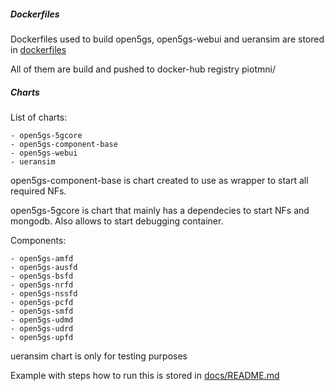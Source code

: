 ##### Dockerfiles

Dockerfiles used to build open5gs, open5gs-webui and ueransim are stored in [dockerfiles](./dockerfiles)

All of them are build and pushed to docker-hub registry piotmni/

##### Charts

List of charts:
```
- open5gs-5gcore
- open5gs-component-base
- open5gs-webui
- ueransim
```

open5gs-component-base is chart created to use as wrapper to start all required NFs.

open5gs-5gcore is chart that mainly has a dependecies to start NFs and mongodb. Also allows to start debugging container.

Components:
```
- open5gs-amfd
- open5gs-ausfd
- open5gs-bsfd
- open5gs-nrfd
- open5gs-nssfd
- open5gs-pcfd
- open5gs-smfd
- open5gs-udmd
- open5gs-udrd
- open5gs-upfd
```

ueransim chart is only for testing purposes

Example with steps how to run this is stored in [docs/README.md](./docs/README.md)
